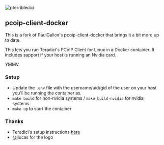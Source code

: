 ![pterribledici](/static/pterribledici.png)

## pcoip-client-docker
This is a fork of PaulGallon's pcoip-client-docker that brings it a bit more up to date.

This lets you run Teradici's PCoIP Client for Linux in a Docker container.  It includes support if your host is running an Nvidia card.

YMMV.

### Setup
* Update the `.env` file with the username/uid/gid of the user on your host you'll be running the container as.
* `make build` for non-nvidia systems / `make build-nvidia` for nvidia systems
* `make up` to start the container

### Thanks
* Teradici's setup instructions [here](https://www.teradici.com/web-help/pcoip_client/linux/20.07/reference/docker_containers/)
* @jlucas for the logo
